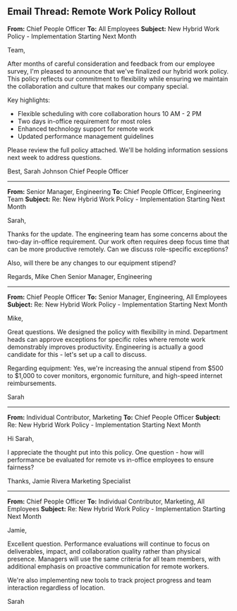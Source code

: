 ## Email Thread: Remote Work Policy Rollout

**From:** Chief People Officer
**To:** All Employees
**Subject:** New Hybrid Work Policy - Implementation Starting Next Month

Team,

After months of careful consideration and feedback from our employee survey, I'm pleased to announce that we've finalized our hybrid work policy. This policy reflects our commitment to flexibility while ensuring we maintain the collaboration and culture that makes our company special.

Key highlights:
- Flexible scheduling with core collaboration hours 10 AM - 2 PM
- Two days in-office requirement for most roles
- Enhanced technology support for remote work
- Updated performance management guidelines

Please review the full policy attached. We'll be holding information sessions next week to address questions.

Best,
Sarah Johnson
Chief People Officer

---

**From:** Senior Manager, Engineering
**To:** Chief People Officer, Engineering Team
**Subject:** Re: New Hybrid Work Policy - Implementation Starting Next Month

Sarah,

Thanks for the update. The engineering team has some concerns about the two-day in-office requirement. Our work often requires deep focus time that can be more productive remotely. Can we discuss role-specific exceptions?

Also, will there be any changes to our equipment stipend?

Regards,
Mike Chen
Senior Manager, Engineering

---

**From:** Chief People Officer
**To:** Senior Manager, Engineering, All Employees
**Subject:** Re: New Hybrid Work Policy - Implementation Starting Next Month

Mike,

Great questions. We designed the policy with flexibility in mind. Department heads can approve exceptions for specific roles where remote work demonstrably improves productivity. Engineering is actually a good candidate for this - let's set up a call to discuss.

Regarding equipment: Yes, we're increasing the annual stipend from $500 to $1,000 to cover monitors, ergonomic furniture, and high-speed internet reimbursements.

Sarah

---

**From:** Individual Contributor, Marketing
**To:** Chief People Officer
**Subject:** Re: New Hybrid Work Policy - Implementation Starting Next Month

Hi Sarah,

I appreciate the thought put into this policy. One question - how will performance be evaluated for remote vs in-office employees to ensure fairness?

Thanks,
Jamie Rivera
Marketing Specialist

---

**From:** Chief People Officer
**To:** Individual Contributor, Marketing, All Employees
**Subject:** Re: New Hybrid Work Policy - Implementation Starting Next Month

Jamie,

Excellent question. Performance evaluations will continue to focus on deliverables, impact, and collaboration quality rather than physical presence. Managers will use the same criteria for all team members, with additional emphasis on proactive communication for remote workers.

We're also implementing new tools to track project progress and team interaction regardless of location.

Sarah
